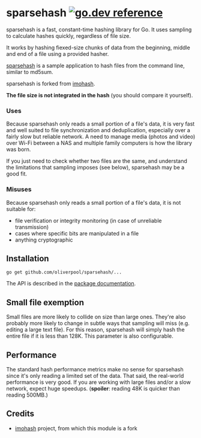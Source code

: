 # sparsehash [![go.dev reference](https://img.shields.io/badge/go.dev-reference-007d9c?logo=go&logoColor=white)](https://pkg.go.dev/github.com/oliverpool/sparsehash)

sparsehash is a fast, constant-time hashing library for Go. It uses sampling to calculate hashes quickly, regardless of file size.

It works by hashing fiexed-size chunks of data from the beginning, middle and end of a file using a provided hasher.

[sparsehash](https://github.com/oliverpool/sparsehash/blob/master/cmd/sparsehash/main.go) is
a sample application to hash files from the command line, similar to md5sum.

sparsehash is forked from [imohash](https://github.com/kalafut/imohash).

**The file size is not integrated in the hash** (you should compare it yourself).

### Uses

Because sparsehash only reads a small portion of a file's data, it is very fast and
well suited to file synchronization and deduplication, especially over a fairly
slow but reliable network. A need to manage media (photos and video) over Wi-Fi between a NAS
and multiple family computers is how the library was born.

If you just need to check whether two files are the same, and understand the
limitations that sampling imposes (see below), sparsehash may be a good fit.

### Misuses

Because sparsehash only reads a small portion of a file's data, it is not suitable
for:

- file verification or integrity monitoring (in case of unreliable transmission)
- cases where specific bits are manipulated in a file
- anything cryptographic

## Installation

`go get github.com/oliverpool/sparsehash/...`

The API is described in the [package documentation](https://pkg.go.dev/github.com/oliverpool/sparsehash).


## Small file exemption
Small files are more likely to collide on size than large ones. They're also
probably more likely to change in subtle ways that sampling will miss (e.g.
editing a large text file). For this reason, sparsehash will simply hash the entire
file if it is less than 128K. This parameter is also configurable.

## Performance
The standard hash performance metrics make no sense for sparsehash since it's only
reading a limited set of the data. That said, the real-world performance is
very good. If you are working with large files and/or a slow network,
expect huge speedups. (**spoiler**: reading 48K is quicker than reading 500MB.)

## Credits
*  [imohash](https://github.com/kalafut/imohash) project, from which this module is a fork
